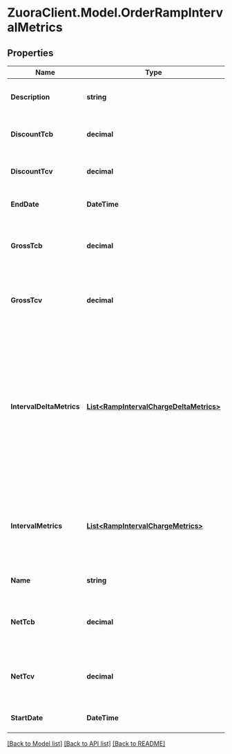 # ZuoraClient.Model.OrderRampIntervalMetrics

## Properties

Name | Type | Description | Notes
------------ | ------------- | ------------- | -------------
**Description** | **string** | The short description of the interval. | [optional] 
**DiscountTcb** | **decimal** | The discount amount for the TCB. | [optional] 
**DiscountTcv** | **decimal** | The discount amount for the TCV. | [optional] 
**EndDate** | **DateTime** | The end date of the interval. | [optional] 
**GrossTcb** | **decimal** | The gross TCB value before discount charges are applied. | [optional] 
**GrossTcv** | **decimal** | The gross TCV value before discount charges are applied. | [optional] 
**IntervalDeltaMetrics** | [**List&lt;RampIntervalChargeDeltaMetrics&gt;**](RampIntervalChargeDeltaMetrics.md) | Container for the delta metrics for each rate plan charge in each ramp interval. The delta is the difference of the subscription metrics between before and after the order. | [optional] 
**IntervalMetrics** | [**List&lt;RampIntervalChargeMetrics&gt;**](RampIntervalChargeMetrics.md) | Container for the detailed metrics for each rate plan charge in each ramp interval. | [optional] 
**Name** | **string** | The name of the interval. | [optional] 
**NetTcb** | **decimal** | The net TCB value after discount charges are applied. | [optional] 
**NetTcv** | **decimal** | The net TCV value after discount charges are applied. | [optional] 
**StartDate** | **DateTime** | The start date of the interval. | [optional] 

[[Back to Model list]](../README.md#documentation-for-models) [[Back to API list]](../README.md#documentation-for-api-endpoints) [[Back to README]](../README.md)


